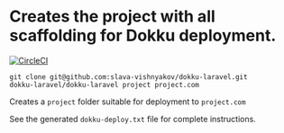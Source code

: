 # Creates the project with all scaffolding for Dokku deployment.

[![CircleCI](https://circleci.com/gh/slava-vishnyakov/laravel-migrator/tree/master.svg?style=svg)](https://circleci.com/gh/slava-vishnyakov/laravel-migrator/tree/master)

```
git clone git@github.com:slava-vishnyakov/dokku-laravel.git
dokku-laravel/dokku-laravel project project.com
```

Creates a `project` folder suitable for deployment to `project.com`

See the generated `dokku-deploy.txt` file for complete instructions.
